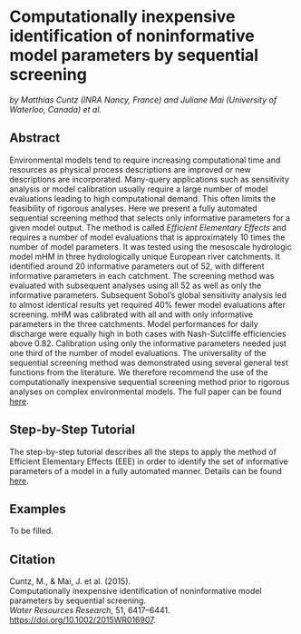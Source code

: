 # Computationally inexpensive identification of noninformative model parameters by sequential screening
*by Matthias Cuntz (INRA Nancy, France) and Juliane Mai (University of Waterloo, Canada) et al.*

## Abstract
Environmental models tend to require increasing computational time and resources as physical process descriptions are improved or new descriptions are incorporated. Many-query applications such as sensitivity analysis or model calibration usually require a large number of model evaluations leading to high computational demand. This often limits the feasibility of rigorous analyses. Here we present a fully automated sequential screening method that selects only informative parameters for a given model output. The method is called *Efficient Elementary Effects* and requires a number of model evaluations that is approximately 10 times the number of model parameters. It was tested using the mesoscale hydrologic model mHM in three hydrologically unique European river catchments. It identified around 20 informative parameters out of 52, with different informative parameters in each catchment. The screening method was evaluated with subsequent analyses using all 52 as well as only the informative parameters. Subsequent Sobol’s global sensitivity analysis led to almost identical results yet required 40% fewer model evaluations after screening. mHM was calibrated with all and with only informative parameters in the three catchments. Model performances for daily discharge were equally high in both cases with Nash-Sutcliffe efficiencies above 0.82. Calibration using only the informative parameters needed just one third of the number of model evaluations. The universality of the sequential screening method was demonstrated using several general test functions from the literature. We therefore recommend the use of the computationally inexpensive sequential screening method prior to rigorous analyses on complex environmental models. The full paper can be found [here](https://doi.org/10.1002/2015WR016907).

## Step-by-Step Tutorial
The step-by-step tutorial describes all the steps to apply the method of Efficient Elementary Effects (EEE) in order to identify the set of informative parameters of a model in a fully automated manner. Details can be found [here](https://github.com/julemai/EEE/wiki/Step-by-Step-Tutorial).

## Examples
To be filled.

## Citation
Cuntz, M., & Mai, J. et al. (2015).<br>
Computationally inexpensive identification of noninformative model parameters by sequential screening.<br>
*Water Resources Research*, 51, 6417–6441.<br>
https://doi.org/10.1002/2015WR016907.

